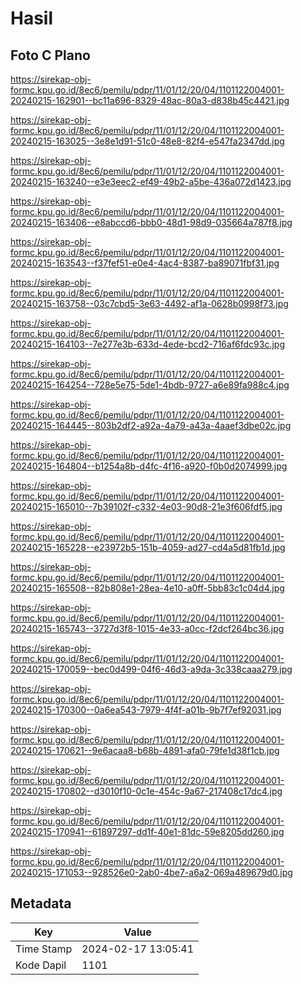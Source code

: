 # Hasil

## Foto C Plano

https://sirekap-obj-formc.kpu.go.id/8ec6/pemilu/pdpr/11/01/12/20/04/1101122004001-20240215-162901--bc11a696-8329-48ac-80a3-d838b45c4421.jpg

https://sirekap-obj-formc.kpu.go.id/8ec6/pemilu/pdpr/11/01/12/20/04/1101122004001-20240215-163025--3e8e1d91-51c0-48e8-82f4-e547fa2347dd.jpg

https://sirekap-obj-formc.kpu.go.id/8ec6/pemilu/pdpr/11/01/12/20/04/1101122004001-20240215-163240--e3e3eec2-ef49-49b2-a5be-436a072d1423.jpg

https://sirekap-obj-formc.kpu.go.id/8ec6/pemilu/pdpr/11/01/12/20/04/1101122004001-20240215-163406--e8abccd6-bbb0-48d1-98d9-035664a787f8.jpg

https://sirekap-obj-formc.kpu.go.id/8ec6/pemilu/pdpr/11/01/12/20/04/1101122004001-20240215-163543--f37fef51-e0e4-4ac4-8387-ba89071fbf31.jpg

https://sirekap-obj-formc.kpu.go.id/8ec6/pemilu/pdpr/11/01/12/20/04/1101122004001-20240215-163758--03c7cbd5-3e63-4492-af1a-0628b0998f73.jpg

https://sirekap-obj-formc.kpu.go.id/8ec6/pemilu/pdpr/11/01/12/20/04/1101122004001-20240215-164103--7e277e3b-633d-4ede-bcd2-716af6fdc93c.jpg

https://sirekap-obj-formc.kpu.go.id/8ec6/pemilu/pdpr/11/01/12/20/04/1101122004001-20240215-164254--728e5e75-5de1-4bdb-9727-a6e89fa988c4.jpg

https://sirekap-obj-formc.kpu.go.id/8ec6/pemilu/pdpr/11/01/12/20/04/1101122004001-20240215-164445--803b2df2-a92a-4a79-a43a-4aaef3dbe02c.jpg

https://sirekap-obj-formc.kpu.go.id/8ec6/pemilu/pdpr/11/01/12/20/04/1101122004001-20240215-164804--b1254a8b-d4fc-4f16-a920-f0b0d2074999.jpg

https://sirekap-obj-formc.kpu.go.id/8ec6/pemilu/pdpr/11/01/12/20/04/1101122004001-20240215-165010--7b39102f-c332-4e03-90d8-21e3f606fdf5.jpg

https://sirekap-obj-formc.kpu.go.id/8ec6/pemilu/pdpr/11/01/12/20/04/1101122004001-20240215-165228--e23972b5-151b-4059-ad27-cd4a5d81fb1d.jpg

https://sirekap-obj-formc.kpu.go.id/8ec6/pemilu/pdpr/11/01/12/20/04/1101122004001-20240215-165508--82b808e1-28ea-4e10-a0ff-5bb83c1c04d4.jpg

https://sirekap-obj-formc.kpu.go.id/8ec6/pemilu/pdpr/11/01/12/20/04/1101122004001-20240215-165743--3727d3f8-1015-4e33-a0cc-f2dcf264bc36.jpg

https://sirekap-obj-formc.kpu.go.id/8ec6/pemilu/pdpr/11/01/12/20/04/1101122004001-20240215-170059--bec0d499-04f6-46d3-a9da-3c338caaa279.jpg

https://sirekap-obj-formc.kpu.go.id/8ec6/pemilu/pdpr/11/01/12/20/04/1101122004001-20240215-170300--0a6ea543-7979-4f4f-a01b-9b7f7ef92031.jpg

https://sirekap-obj-formc.kpu.go.id/8ec6/pemilu/pdpr/11/01/12/20/04/1101122004001-20240215-170621--9e6acaa8-b68b-4891-afa0-79fe1d38f1cb.jpg

https://sirekap-obj-formc.kpu.go.id/8ec6/pemilu/pdpr/11/01/12/20/04/1101122004001-20240215-170802--d3010f10-0c1e-454c-9a67-217408c17dc4.jpg

https://sirekap-obj-formc.kpu.go.id/8ec6/pemilu/pdpr/11/01/12/20/04/1101122004001-20240215-170941--61897297-dd1f-40e1-81dc-59e8205dd260.jpg

https://sirekap-obj-formc.kpu.go.id/8ec6/pemilu/pdpr/11/01/12/20/04/1101122004001-20240215-171053--928526e0-2ab0-4be7-a6a2-069a489679d0.jpg


## Metadata

| Key        | Value               |
| ---------- | ------------------- |
| Time Stamp | 2024-02-17 13:05:41 |
| Kode Dapil | 1101                |



